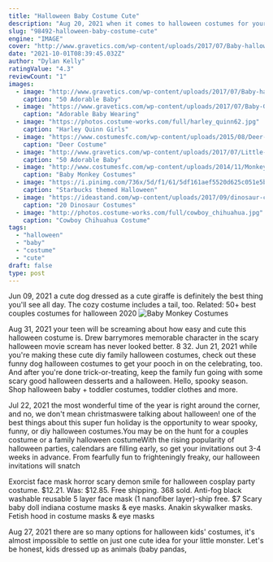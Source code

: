 ```yaml
---
title: "Halloween Baby Costume Cute"
description: "Aug 20, 2021 when it comes to halloween costumes for your baby, it's all about balancing irresistible cuteness and absolute comfort. We've combed the web, read reviews, and spent hours on social media to find some of the comfiest, cutest, and coolest baby halloween costumes"
slug: "98492-halloween-baby-costume-cute"
engine: "IMAGE"
cover: "http://www.gravetics.com/wp-content/uploads/2017/07/Baby-halloween-costumes.jpg"
date: "2021-10-01T08:39:45.032Z"
author: "Dylan Kelly"
ratingValue: "4.3"
reviewCount: "1"
images:
  - image: "http://www.gravetics.com/wp-content/uploads/2017/07/Baby-halloween-costumes.jpg"
    caption: "50 Adorable Baby"
  - image: "https://www.gravetics.com/wp-content/uploads/2017/07/Baby-Groot-Halloween-Costume..jpg"
    caption: "Adorable Baby Wearing"
  - image: "https://photos.costume-works.com/full/harley_quinn62.jpg"
    caption: "Harley Quinn Girls"
  - image: "https://www.costumesfc.com/wp-content/uploads/2015/08/Deer-Halloween-Costume.jpg"
    caption: "Deer Costume"
  - image: "http://www.gravetics.com/wp-content/uploads/2017/07/Little-girls-Halloween-costumes-Lucy-Ethel.jpg"
    caption: "50 Adorable Baby"
  - image: "http://www.costumesfc.com/wp-content/uploads/2014/11/Monkey-Costumes-for-Babies.jpg"
    caption: "Baby Monkey Costumes"
  - image: "https://i.pinimg.com/736x/5d/f1/61/5df161aef5520d625c051e5b94fc5bce--scary-costumes-family-halloween-costumes.jpg"
    caption: "Starbucks themed Halloween"
  - image: "https://ideastand.com/wp-content/uploads/2017/09/dinosaur-costume-diy/7-dinosaur-costume-diy-ideas-tutorials.jpg"
    caption: "20 Dinosaur Costumes"
  - image: "http://photos.costume-works.com/full/cowboy_chihuahua.jpg"
    caption: "Cowboy Chihuahua Costume"
tags:
  - "halloween"
  - "baby"
  - "costume"
  - "cute"
draft: false
type: post
---
```


Jun 09, 2021 a cute dog dressed as a cute giraffe is definitely the best thing you'll see all day. The cozy costume includes a tail, too. Related: 50+ best couples costumes for halloween 2020
![Baby Monkey Costumes](http://www.costumesfc.com/wp-content/uploads/2014/11/Monkey-Costumes-for-Babies.jpg "Baby Monkey Costumes")

Aug 31, 2021 your teen will be screaming about how easy and cute this halloween costume is. Drew barrymores memorable character in the scary halloween movie scream has never looked better. 8  32. Jun 21, 2021 while you&#39;re making these cute diy family halloween costumes, check out these funny dog halloween costumes to get your pooch in on the celebrating, too. And after you&#39;re done trick-or-treating, keep the family fun going with some scary good halloween desserts and a halloween. Hello, spooky season. Shop halloween baby + toddler costumes, toddler clothes and more.
<!--inArticleAds-->

<!--galleryOne-->

Jul 22, 2021 the most wonderful time of the year is right around the corner, and no, we don't mean christmaswere talking about halloween! one of the best things about this super fun holiday is the opportunity to wear spooky, funny, or diy halloween costumes.You may be on the hunt for a couples costume or a family halloween costumeWith the rising popularity of halloween parties, calendars are filling early, so get your invitations out 3-4 weeks in advance. From fearfully fun to frighteningly freaky, our halloween invitations will snatch
<!--inArticleAds-->

<!--galleryTwo-->

Exorcist face mask horror scary demon smile for halloween cosplay party costume. $12.21. Was: $12.85. Free shipping. 368 sold. Anti-fog black washable reusable 5 layer face mask (1 nanofiber layer)-ship free. $7  Scary baby doll indiana costume masks & eye masks. Anakin skywalker masks. Fetish hood in costume masks & eye masks
<!--galleryThree-->

Aug 27, 2021 there are so many options for halloween kids' costumes, it's almost impossible to settle on just one cute idea for your little monster. Let's be honest, kids dressed up as animals (baby pandas,